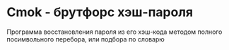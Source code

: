 # Cmok - брутфорс хэш-пароля
Программа восстановления пароля из его хэш-кода методом полного посимвольного перебора, или подбора по словарю 